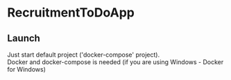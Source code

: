 # RecruitmentToDoApp

## Launch
Just start default project ('docker-compose' project).  
Docker and docker-compose is needed (if you are using Windows - Docker for Windows)
